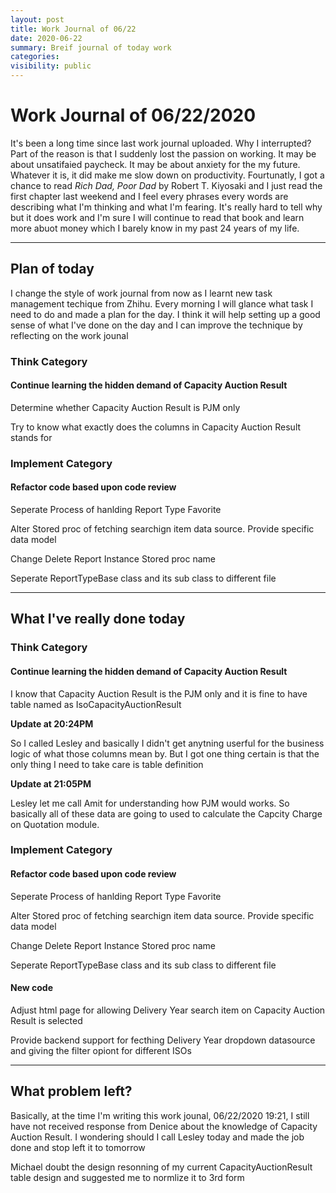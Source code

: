 ```yaml
---
layout: post
title: Work Journal of 06/22
date: 2020-06-22
summary: Breif journal of today work
categories:
visibility: public
---
```

# Work Journal of 06/22/2020
<p>It's been a long time since last work journal uploaded. Why I interrupted? Part of the reason is that I suddenly lost the passion on working. It may be about unsatifaied paycheck. It may be about anxiety for the my future. Whatever it is, it did make me slow down on productivity. Fourtunatly, I got a chance to read <em>Rich Dad, Poor Dad</em> by Robert T. Kiyosaki and I just read the first chapter last weekend and I feel every phrases every words are describing what I'm thinking and what I'm fearing. It's really hard to tell why but it does work and I'm sure I will continue to read that book and learn more abuot money which I barely know in my past 24 years of my life.</p>


---
## Plan of today
<p>I change the style of work journal from now as I learnt new task management techique from Zhihu. Every morning I will glance what task I need to do and made a plan for the day. I think it will help setting up a good sense of what I've done on the day and I can improve the technique by reflecting on the work jounal</p>

### Think Category
#### Continue learning the hidden demand of Capacity Auction Result
<p>Determine whether Capacity Auction Result is PJM only</p>
<p>Try to know what exactly does the columns in Capacity Auction Result stands for</p>

### Implement Category
#### Refactor code based upon code review
<p>Seperate Process of hanlding Report Type Favorite</p>
<p>Alter Stored proc of fetching searchign item data source. Provide specific data model</p>
<p>Change Delete Report Instance Stored proc name</p>
<p>Seperate ReportTypeBase class and its sub class to different file</p>

***

## What I've really done today
### Think Category
#### Continue learning the hidden demand of Capacity Auction Result
<p>I know that Capacity Auction Result is the PJM only and it is fine to have table named as IsoCapacityAuctionResult</p>

__Update at 20:24PM__
<p>So I called Lesley and basically I didn't get anytning userful for the business logic of what those columns mean by. But I got one thing certain is that the only thing I need to take care is table definition</p>

__Update at 21:05PM__
<p>Lesley let me call Amit for understanding how PJM would works. So basically all of these data are going to used to calculate the Capcity Charge on Quotation module.</p>

### Implement Category
#### Refactor code based upon code review
<p>Seperate Process of hanlding Report Type Favorite</p>
<p>Alter Stored proc of fetching searchign item data source. Provide specific data model</p>
<p>Change Delete Report Instance Stored proc name</p>
<p>Seperate ReportTypeBase class and its sub class to different file</p>

#### New code
<p>Adjust html page for allowing Delivery Year search item on Capacity Auction Result is selected</p>
<p>Provide backend support for fecthing Delivery Year dropdown datasource and giving the filter opiont for different ISOs</p>

***

## What problem left?
<p>Basically, at the time I'm writing this work jounal, 06/22/2020 19:21, I still have not received response from Denice about the knowledge of Capacity Auction Result.  I wondering should I call Lesley today and made the job done and stop left it to tomorrow</p>
<p>Michael doubt the design resonning of my current CapacityAuctionResult table design and suggested me to normlize it to 3rd form</p>